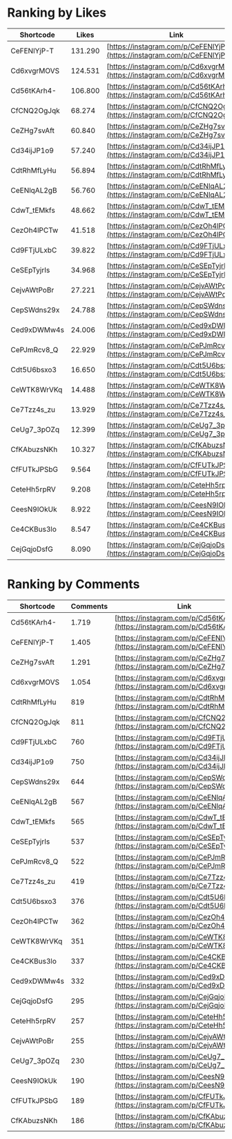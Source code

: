 # Ranking by Likes

| Shortcode   | Likes   | Link |
| ----        | ----    | ---- |
| CeFENlYjP-T | 131.290 | [https://instagram.com/p/CeFENlYjP-T](https://instagram.com/p/CeFENlYjP-T) |
| Cd6xvgrMOVS | 124.531 | [https://instagram.com/p/Cd6xvgrMOVS](https://instagram.com/p/Cd6xvgrMOVS) |
| Cd56tKArh4- | 106.800 | [https://instagram.com/p/Cd56tKArh4-](https://instagram.com/p/Cd56tKArh4-) |
| CfCNQ2OgJqk | 68.274  | [https://instagram.com/p/CfCNQ2OgJqk](https://instagram.com/p/CfCNQ2OgJqk) |
| CeZHg7svAft | 60.840  | [https://instagram.com/p/CeZHg7svAft](https://instagram.com/p/CeZHg7svAft) |
| Cd34ijJP1o9 | 57.240  | [https://instagram.com/p/Cd34ijJP1o9](https://instagram.com/p/Cd34ijJP1o9) |
| CdtRhMfLyHu | 56.894  | [https://instagram.com/p/CdtRhMfLyHu](https://instagram.com/p/CdtRhMfLyHu) |
| CeENlqAL2gB | 56.760  | [https://instagram.com/p/CeENlqAL2gB](https://instagram.com/p/CeENlqAL2gB) |
| CdwT_tEMkfs | 48.662  | [https://instagram.com/p/CdwT_tEMkfs](https://instagram.com/p/CdwT_tEMkfs) |
| CezOh4lPCTw | 41.518  | [https://instagram.com/p/CezOh4lPCTw](https://instagram.com/p/CezOh4lPCTw) |
| Cd9FTjULxbC | 39.822  | [https://instagram.com/p/Cd9FTjULxbC](https://instagram.com/p/Cd9FTjULxbC) |
| CeSEpTyjrIs | 34.968  | [https://instagram.com/p/CeSEpTyjrIs](https://instagram.com/p/CeSEpTyjrIs) |
| CejvAWtPoBr | 27.221  | [https://instagram.com/p/CejvAWtPoBr](https://instagram.com/p/CejvAWtPoBr) |
| CepSWdns29x | 24.788  | [https://instagram.com/p/CepSWdns29x](https://instagram.com/p/CepSWdns29x) |
| Ced9xDWMw4s | 24.006  | [https://instagram.com/p/Ced9xDWMw4s](https://instagram.com/p/Ced9xDWMw4s) |
| CePJmRcv8_Q | 22.929  | [https://instagram.com/p/CePJmRcv8_Q](https://instagram.com/p/CePJmRcv8_Q) |
| Cdt5U6bsxo3 | 16.650  | [https://instagram.com/p/Cdt5U6bsxo3](https://instagram.com/p/Cdt5U6bsxo3) |
| CeWTK8WrVKq | 14.488  | [https://instagram.com/p/CeWTK8WrVKq](https://instagram.com/p/CeWTK8WrVKq) |
| Ce7Tzz4s_zu | 13.929  | [https://instagram.com/p/Ce7Tzz4s_zu](https://instagram.com/p/Ce7Tzz4s_zu) |
| CeUg7_3pOZq | 12.399  | [https://instagram.com/p/CeUg7_3pOZq](https://instagram.com/p/CeUg7_3pOZq) |
| CfKAbuzsNKh | 10.327  | [https://instagram.com/p/CfKAbuzsNKh](https://instagram.com/p/CfKAbuzsNKh) |
| CfFUTkJPSbG | 9.564   | [https://instagram.com/p/CfFUTkJPSbG](https://instagram.com/p/CfFUTkJPSbG) |
| CeteHh5rpRV | 9.208   | [https://instagram.com/p/CeteHh5rpRV](https://instagram.com/p/CeteHh5rpRV) |
| CeesN9IOkUk | 8.922   | [https://instagram.com/p/CeesN9IOkUk](https://instagram.com/p/CeesN9IOkUk) |
| Ce4CKBus3lo | 8.547   | [https://instagram.com/p/Ce4CKBus3lo](https://instagram.com/p/Ce4CKBus3lo) |
| CejGqjoDsfG | 8.090   | [https://instagram.com/p/CejGqjoDsfG](https://instagram.com/p/CejGqjoDsfG) |


# Ranking by Comments

| Shortcode   | Comments | Link |
| ----        | ----     | ---- |
| Cd56tKArh4- | 1.719    | [https://instagram.com/p/Cd56tKArh4-](https://instagram.com/p/Cd56tKArh4-) |
| CeFENlYjP-T | 1.405    | [https://instagram.com/p/CeFENlYjP-T](https://instagram.com/p/CeFENlYjP-T) |
| CeZHg7svAft | 1.291    | [https://instagram.com/p/CeZHg7svAft](https://instagram.com/p/CeZHg7svAft) |
| Cd6xvgrMOVS | 1.054    | [https://instagram.com/p/Cd6xvgrMOVS](https://instagram.com/p/Cd6xvgrMOVS) |
| CdtRhMfLyHu | 819      | [https://instagram.com/p/CdtRhMfLyHu](https://instagram.com/p/CdtRhMfLyHu) |
| CfCNQ2OgJqk | 811      | [https://instagram.com/p/CfCNQ2OgJqk](https://instagram.com/p/CfCNQ2OgJqk) |
| Cd9FTjULxbC | 760      | [https://instagram.com/p/Cd9FTjULxbC](https://instagram.com/p/Cd9FTjULxbC) |
| Cd34ijJP1o9 | 750      | [https://instagram.com/p/Cd34ijJP1o9](https://instagram.com/p/Cd34ijJP1o9) |
| CepSWdns29x | 644      | [https://instagram.com/p/CepSWdns29x](https://instagram.com/p/CepSWdns29x) |
| CeENlqAL2gB | 567      | [https://instagram.com/p/CeENlqAL2gB](https://instagram.com/p/CeENlqAL2gB) |
| CdwT_tEMkfs | 565      | [https://instagram.com/p/CdwT_tEMkfs](https://instagram.com/p/CdwT_tEMkfs) |
| CeSEpTyjrIs | 537      | [https://instagram.com/p/CeSEpTyjrIs](https://instagram.com/p/CeSEpTyjrIs) |
| CePJmRcv8_Q | 522      | [https://instagram.com/p/CePJmRcv8_Q](https://instagram.com/p/CePJmRcv8_Q) |
| Ce7Tzz4s_zu | 419      | [https://instagram.com/p/Ce7Tzz4s_zu](https://instagram.com/p/Ce7Tzz4s_zu) |
| Cdt5U6bsxo3 | 376      | [https://instagram.com/p/Cdt5U6bsxo3](https://instagram.com/p/Cdt5U6bsxo3) |
| CezOh4lPCTw | 362      | [https://instagram.com/p/CezOh4lPCTw](https://instagram.com/p/CezOh4lPCTw) |
| CeWTK8WrVKq | 351      | [https://instagram.com/p/CeWTK8WrVKq](https://instagram.com/p/CeWTK8WrVKq) |
| Ce4CKBus3lo | 337      | [https://instagram.com/p/Ce4CKBus3lo](https://instagram.com/p/Ce4CKBus3lo) |
| Ced9xDWMw4s | 332      | [https://instagram.com/p/Ced9xDWMw4s](https://instagram.com/p/Ced9xDWMw4s) |
| CejGqjoDsfG | 295      | [https://instagram.com/p/CejGqjoDsfG](https://instagram.com/p/CejGqjoDsfG) |
| CeteHh5rpRV | 257      | [https://instagram.com/p/CeteHh5rpRV](https://instagram.com/p/CeteHh5rpRV) |
| CejvAWtPoBr | 255      | [https://instagram.com/p/CejvAWtPoBr](https://instagram.com/p/CejvAWtPoBr) |
| CeUg7_3pOZq | 230      | [https://instagram.com/p/CeUg7_3pOZq](https://instagram.com/p/CeUg7_3pOZq) |
| CeesN9IOkUk | 190      | [https://instagram.com/p/CeesN9IOkUk](https://instagram.com/p/CeesN9IOkUk) |
| CfFUTkJPSbG | 189      | [https://instagram.com/p/CfFUTkJPSbG](https://instagram.com/p/CfFUTkJPSbG) |
| CfKAbuzsNKh | 186      | [https://instagram.com/p/CfKAbuzsNKh](https://instagram.com/p/CfKAbuzsNKh) |
